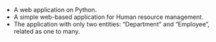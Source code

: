- A web application on Python.
- A simple web-based application for Human resource management. 
- The application with only two entities: “Department” and “Employee”, related as one to many.
